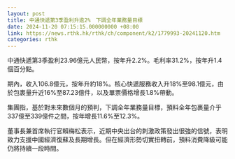 ```yaml
---
layout: post
title: 中通快遞第3季盈利升逾2%　下調全年業務量目標
date: 2024-11-20 07:15:15.000000000 +08:00
link: https://news.rthk.hk/rthk/ch/component/k2/1779993-20241120.htm
categories: rthk
---
```


中通快遞第3季盈利23.96億元人民幣，按年升2.2%。毛利率31.2%，按年升1.4個百分點。

期內，收入106.8億元，按年升約18%。核心快遞服務收入升18%至98.1億元，由於包裹量升近16%至87.23億件，以及單票價格增長1.8%帶動。

集團指，基於對未來數個月的預判，下調全年業務量目標，預料全年包裹量介乎337億至339億件之間，按年增長11.6%至12.3%。

董事長兼首席執行官賴梅松表示，近期中央出台的刺激政策發出很強的信號，表明致力支援中國經濟復蘇及長期增長。但在經濟形勢切實扭轉前，預料消費降級可能仍將持續一段時間。
